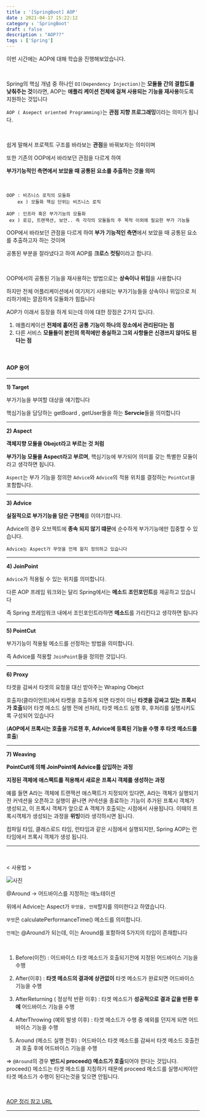 ```yaml
---
title : '[SpringBoot] AOP'
date : 2021-04-17 15:22:12
category : 'SpringBoot'
draft : false
description : "AOP??"
tags : ['Spring']
---
```


이번 시간에는 AOP에 대해 학습을 진행해보았습니다.

<br/>

Spring의 핵심 개념 중 하나인 `DI(Dependency Injection)`는 **모듈들 간의 결합도를 낮춰주는 것**이라면, AOP는 **애플리 케이션 전체에 걸쳐 사용되는 기능을 재사용**하도록 지원하는 것입니다

`AOP ( Asepect oriented Programming)`는 **관점 지향 프로그래밍**이라는 의미가 됩니다.

<br/>

쉽게 말해서  프로젝트 구조를 바라보는 **관점**을 바꿔보자는 의미이며

또한 기존의 OOP에서 바라보던 관점을 다르게 하여 

**부가기능적인 측면에서 보았을 때 공통된 요소를 추출하는 것을 의미**

<br/>




```
OOP : 비즈니스 로직의 모듈화
	ex ) 모듈화 핵심 단위는 비즈니스 로직

AOP : 인프라 혹은 부가기능의 모듈화
 ex ) 로깅, 트랜잭션, 보안.. 즉 각각의 모듈들의 주 목적 이외에 필요한 부가 기능들

```

OOP에서 바라보던 관점을 다르게 하여 **부가 기능적인 측면**에서 보았을 때 공통된 요소를 추출하고자 하는 것이며

공통된 부분을 잘라냈다고 하여 AOP를 **크로스 컷팅**이라고 합니다.

<br/>

OOP에서의 공통된 기능을 재사용하는 방법으로는 **상속이나 위임**을 사용합니다

하지만 전체 어플리케이션에서 여기저기 사용되는 부가기능들을 상속이나 위임으로 처리하기에는 깔끔하게 모듈화가 힘듭니다

AOP가 이래서 등장을 하게 되는데 이에 대한 장점은 2가지 입니다.

1) 애플리케이션 **전체에 흩어진 공통 기능이 하나의 장소에서 관리된다는 점**
2) 다른 서비스 **모듈들이 본인의 목적에만 충실하고 그외 사항들은 신경쓰지 않아도 된다는 점**

<br/>


#### AOP 용어

- - - -

**1) Target** 

부가기능을 부여할 대상을 얘기합니다

핵심기능을 담당하는 getBoard , getUser들을 하는 **Servcie**들을 의미합니다

- - - -

**2) Aspect**

**객체지향 모듈을 Obejct라고 부르는 것 처럼**

**부가기능 모듈을 Aspect라고 부르며**, 핵심기능에 부가되어 의미를 갖는 특별한 모듈이라고 생각하면 됩니다.

`Aspect`는 부가 기능을 정의한 `Advice`와 `Advice`의 적용 위치를 결정하는 `PointCut`을 포함합니다.

- - - -

**3) Advice**

**실질적으로 부가기능을 담은 구현체**를 이야기합니다.

Advice의 경우 오브젝트에 **종속 되지 않기 떄문**에 순수하게 부가기능에만 집중할 수 있습니다.

`Advice는 Aspect가 무엇을 언제 할지 정의하고 있습니다`


- - - -

**4) JoinPoint**

`Advice`가 적용될 수 있는 위치를 의미합니다.

다른 AOP 프레임 워크와는 달리 Spring에서는 **메소드 조인포인트**를 제공하고 있습니다

즉 Spring 프레임워크 내에서 조인포인트라하면 **메소드**를 가리킨다고 생각하면 됩니다


- - - -

**5) PointCut**


부가기능이 적용될 메소드를 선정하는 방법을 의미합니다.

즉 Advice를 적용할 `JoinPoint`들을 정의한 것입니다.

- - - -

**6) Proxy**

타겟을 감싸서 타겟의 요청을 대신 받아주는 Wraping Obejct

호출자(클라이언트)에서 타켓을 호출하게 되면 타겟이 아닌 **타겟을 감싸고 있는 프록시가 호출**되어 타겟 메소드 실행 전에 선처리, 타겟 메소드 실행 후, 후처리를 실행시키도록 구성되어 있습니다

(**AOP에서 프록시는 호출을 가로챈 후, Advice에 등록된 기능을 수행 후 타겟 메소드를 호출**)

- - - -

**7) Weaving**

**PointCut에 의해 JoinPoint에 Advice를 삽입하는 과정**

**지정된 객체에 애스팩트를 적용해서 새로운 프록시 객체를 생성하는 과정**

예를 들면 A라는 객체에 트랜잭션 애스팩트가 지정되어 있다면, A라는 객체가 실행되기전 커넥션을 오픈하고 실행이 끝나면 커넥션을 종료하는 기능이 추가된 프록시 객체가 생성되고, 이 프록시 객체가 앞으로 A 객체가 호출되는 시점에서 사용됩니다. 이때의 프록시객체가 생성되는 과정을 **위빙**이라 생각하시면 됩니다.

컴파일 타임, 클래스로드 타임, 런타임과 같은 시점에서 실행되지만, Spring AOP는 런타임에서 프록시 객체가 생성 됩니다.


- - - -

<br/>

< 사용법 >

![사진](https://user-images.githubusercontent.com/57346393/115104918-d1480180-9f96-11eb-929a-4f6469dd9cc5.png)

@Around -> 어드바이스를 지정하는 애노테이션

위에서 Advice는 Aspect가 `무엇을, 언제`할지를 의미한다고 하였습니다.

`무엇`은 calculatePerformanceTime() 메소드를 의미합니다.

`언제`는 @Around가 되는데, 이는 Around를 포함하여 5가지의 타입이 존재합니다

<br/>

1) Before(이전) : 어드바이스 타겟 메소드가 호출되기전에 지정된 어드바이스 기능을 수행

2) After(이후) : **타겟 메소드의 결과에 상관없이** 타겟 메소드가 완료되면 어드바이스 기능을 수행

3) AfterReturning ( 정상적 반환 이후) : 타겟 메소드가 **성공적으로 결과 값을 반환 후에** 어드바이스 기능을 수행

4) AfterThrowing (예외 발생 이후) : 타겟 메소드가 수행 중 예외를 던지게 되면 어드바이스 기능을 수행

5) Around (메소드 실행 전후) : 어드바이스 타겟 메소드를 감싸서 타겟 메소드 호출전과 호출 후에 어드바이스 기능을 수행

=> `@Around`의 경우 **반드시 proceed() 메소드가 호출**되어야 한다는 것입니다.
proceed() 메소드는 타겟 메소드를 지칭하기 때문에 proceed 메소드를 실행시켜야만 타겟 메소드가 수행이 된다는것을 잊으면 안됩니다.


<br/>

[AOP 정리 참고 URL](https://jojoldu.tistory.com/72?category=635883)
- - - -



